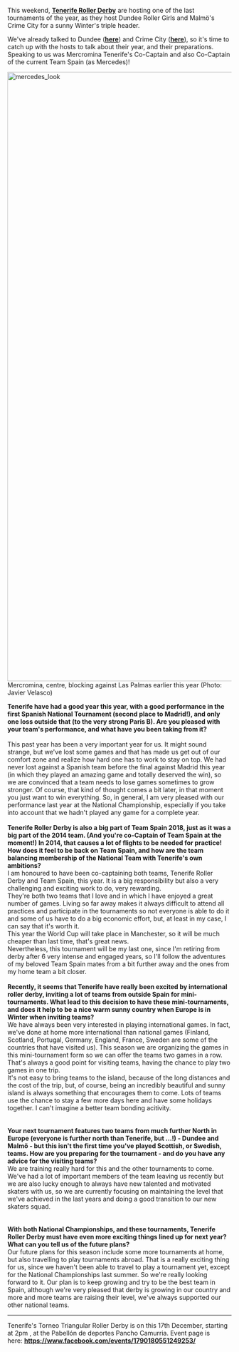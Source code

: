 <html><body><p>This weekend, <strong><a href="https://www.facebook.com/teneriferollerderby/">Tenerife Roller Derby</a></strong> are hosting one of the last tournaments of the year, as they host Dundee Roller Girls and Malmö's Crime City for a sunny Winter's triple header.

We've already talked to Dundee (<strong><a href="https://www.scottishrollerderbyblog.com/posts/2016/12/08/dundees-international-debut/">here</a></strong>) and Crime City (<strong><a href="https://www.scottishrollerderbyblog.com/posts/2016/12/04/crime-city-b-gear-up-for-tenerife/">here</a></strong>), so it's time to catch up with the hosts to talk about their year, and their preparations. Speaking to us was Mercromina Tenerife's Co-Captain and also Co-Captain of the current Team Spain (as Mercedes)!

<img class=" size-full wp-image-12850 aligncenter" src="/2016/12/mercedes_look.jpg" alt="mercedes_look" width="2048" height="1367"> Mercromina, centre, blocking against Las Palmas earlier this year (Photo: Javier Velasco)

<strong>Tenerife have had a good year this year, with a good performance in the first Spanish National Tournament (second place to Madrid!), and only one loss outside that (to the very strong Paris B). Are you pleased with your team's performance, and what have you been taking from it?</strong><br class="gmail_msg"><br class="gmail_msg">This past year has been a very important year for us. It might sound strange, but we've lost some games and that has made us get out of our comfort zone and realize how hard one has to work to stay on top. We had never lost against a Spanish team before the final against Madrid this year (in which they played an amazing game and totally deserved the win), so we are convinced that a team needs to lose games sometimes to grow stronger. Of course, that kind of thought comes a bit later, in that moment you just want to win everything. So, in general, I am very pleased with our performance last year at the National Championship, especially if you take into account that we hadn't played any game for a complete year.<br class="gmail_msg"><br class="gmail_msg"><strong>Tenerife Roller Derby is also a big part of Team Spain 2018, just as it was a big part of the 2014 team. (And you're co-Captain of Team Spain at the moment!) In 2014, that causes a lot of flights to be needed for practice! How does it feel to be back on Team Spain, and how are the team balancing membership of the National Team with Tenerife's own ambitions?
</strong><br class="gmail_msg">I am honoured to have been co-captaining both teams, Tenerife Roller Derby and Team Spain, this year. It is a big responsibility but also a very challenging and exciting work to do, very rewarding.<br class="gmail_msg">They're both two teams that I love and in which I have enjoyed a great number of games. Living so far away makes it always difficult to attend all practices and participate in the tournaments so not everyone is able to do it and some of us have to do a big economic effort, but, at least in my case, I can say that it's worth it.<br class="gmail_msg">This year the World Cup will take place in Manchester, so it will be much cheaper than last time, that's great news.<br class="gmail_msg">Nevertheless, this tournament will be my last one, since I'm retiring from derby after 6 very intense and engaged years, so I'll follow the adventures of my beloved Team Spain mates from a bit further away and the ones from my home team a bit closer.<br class="gmail_msg"><br class="gmail_msg"><strong>Recently, it seems that Tenerife have really been excited by international roller derby, inviting a lot of teams from outside Spain for mini-tournaments. What lead to this decision to have these mini-tournaments, and does it help to be a nice warm sunny country when Europe is in Winter when inviting teams?</strong>
<br class="gmail_msg">We have always been very interested in playing international games. In fact, we've done at home more international than national games (Finland, Scotland, Portugal, Germany, England, France, Sweden are some of the countries that have visited us). This season we are organizing the games in this mini-tournament form so we can offer the teams two games in a row. That's always a good point for visiting teams, having the chance to play two games in one trip.<br class="gmail_msg">It's not easy to bring teams to the island, because of the long distances and the cost of the trip, but, of course, being an incredibly beautiful and sunny island is always something that encourages them to come. Lots of teams use the chance to stay a few more days here and have some holidays together. I can't imagine a better team bonding acitivity. <br class="gmail_msg"><br class="gmail_msg"><br class="gmail_msg"><strong>Your next tournament features two teams from much further North in Europe (everyone is further north than Tenerife, but …!) - Dundee and Malmö - but this isn't the first time you've played Scottish, or Swedish, teams. How are you preparing for the tournament - and do you have any advice for the visiting teams?
</strong><br class="gmail_msg">We are training really hard for this and the other tournaments to come. We've had a lot of important members of the team leaving us recently but we are also lucky enough to always have new talented and motivated skaters with us, so we are currently focusing on maintaining the level that we've achieved in the last years and doing a good transition to our new skaters squad.<br class="gmail_msg"><br class="gmail_msg"><br class="gmail_msg"><strong>With both National Championships, and these tournaments, Tenerife Roller Derby must have even more exciting things lined up for next year? What can you tell us of the future plans?
</strong><br class="gmail_msg">Our future plans for this season include some more tournaments at home, but also travelling to play tournaments abroad. That is a really exciting thing for us, since we haven't been able to travel to play a tournament yet, except for the National Championships last summer. So we're really looking forward to it. Our plan is to keep growing and try to be the best team in Spain, although we're very pleased that derby is growing in our country and more and more teams are raising their level, we've always supported our other national teams.

</p><hr>

Tenerife's Torneo Triangular Roller Derby is on this 17th December, starting at 2pm , at the Pabellón de deportes Pancho Camurria. Event page is here: <strong><a href="https://www.facebook.com/events/1790180551249253/">https://www.facebook.com/events/1790180551249253/</a></strong></body></html>
